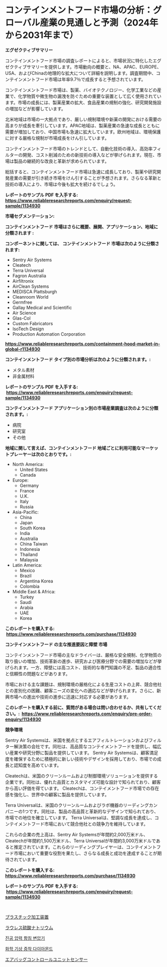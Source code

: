 <p><h1>コンテインメントフード市場の分析：グローバル産業の見通しと予測（2024年から2031年まで）</h1></p><p><strong>エグゼクティブサマリー</strong></p>
<p><p>コンテインメントフード市場の調査レポートによると、市場状況に特化したエグゼクティブサマリーを提供します。市場動向の概要と、NA、APAC、EUROPE、USA、およびChinaの地理的な拡大について詳細を説明します。調査期間中、コンテインメントフード市場は年率9.7％で成長すると予想されています。</p><p>コンテインメントフード市場は、製薬、バイオテクノロジー、化学工業などの産業で、化学物質や微生物の漏洩を防ぐための重要な装置として広く使用されています。市場の成長には、製薬産業の拡大、食品産業の規制の強化、研究開発施設の増加などが影響しています。</p><p>北米地域は市場の一大拠点であり、厳しい規制環境や新薬の開発における需要の高まりが成長を牽引しています。APAC地域は、製薬産業の急速な成長とともに需要が増加しており、中国市場も急速に拡大しています。欧州地域は、環境保護に対する厳格な規制が市場成長をけん引しています。</p><p>コンテインメントフード市場のトレンドとして、自動化技術の導入、高効率フィルターの開発、コスト削減のための新技術の導入などが挙げられます。現在、市場は製品の継続的な改良と革新が求められています。</p><p>総括すると、コンテインメントフード市場は急速に成長しており、製薬や研究開発産業の需要が引き続き市場をけん引することが予想されます。さらなる革新と技術の導入により、市場は今後も拡大を続けるでしょう。</p></p>
<p><strong>レポートのサンプル PDF を入手する: <a href="https://www.reliableresearchreports.com/enquiry/request-sample/1134930">https://www.reliableresearchreports.com/enquiry/request-sample/1134930</a></strong></p>
<p><strong>市場セグメンテーション:</strong></p>
<p><strong> コンテインメントフード 市場はさらに概要、展開、アプリケーション、地域に分類されます :</strong></p>
<p><strong>コンポーネントに関しては、 コンテインメントフード 市場は次のように分類されます: &nbsp;</strong></p>
<p><ul><li>Sentry Air Systems</li><li>Cleatech</li><li>Terra Universal</li><li>Fagron Australia</li><li>Airfiltronix</li><li>AirClean Systems</li><li>MEDISCA Plattsburgh</li><li>Cleanroom World</li><li>Germfree</li><li>Gallay Medical and Scientific</li><li>Air Science</li><li>Glas-Col</li><li>Custom Fabricators</li><li>IsoTech Design</li><li>Production Automation Corporation</li></ul></p>
<p><strong><a href="https://www.reliableresearchreports.com/containment-hood-market-in-global-r1134930">https://www.reliableresearchreports.com/containment-hood-market-in-global-r1134930</a></strong></p>
<p><strong> コンテインメントフード タイプ別の市場分析は次のように分類されます。:</strong></p>
<p><ul><li>メタル素材</li><li>非金属材料</li></ul></p>
<p><strong>レポートのサンプル PDF を入手する: &nbsp;<a href="https://www.reliableresearchreports.com/enquiry/request-sample/1134930">https://www.reliableresearchreports.com/enquiry/request-sample/1134930</a></strong></p>
<p><strong> コンテインメントフード アプリケーション別の市場産業調査は次のように分類されます。:</strong></p>
<p><ul><li>病院</li><li>研究室</li><li>その他</li></ul></p>
<p><strong>地域に関して言えば、コンテインメントフード 地域ごとに利用可能なマーケットプレーヤーは次のとおりです。:</strong></p>
<p><ul>
    <li>
        North America:
        <ul>
            <li>United States</li>
            <li>Canada</li>
        </ul>
    </li>
    <li>
        Europe:
        <ul>
            <li>Germany</li>
            <li>France</li>
            <li>U.K.</li>
            <li>Italy</li>
            <li>Russia</li>
        </ul>
    </li>
    <li>
        Asia-Pacific:
        <ul>
            <li>China</li>
            <li>Japan</li>
            <li>South Korea</li>
            <li>India</li>
            <li>Australia</li>
            <li>China Taiwan</li>
            <li>Indonesia</li>
            <li>Thailand</li>
            <li>Malaysia</li>
        </ul>
    </li>
    <li>
        Latin America:
        <ul>
            <li>Mexico</li>
            <li>Brazil</li>
            <li>Argentina Korea</li>
            <li>Colombia</li>
        </ul>
    </li>
    <li>
        Middle East & Africa:
        <ul>
            <li>Turkey</li>
            <li>Saudi</li>
            <li>Arabia</li>
            <li>UAE</li>
            <li>Korea</li>
        </ul>
    </li>
    </ul></p>
<p><strong>このレポートを購入する: &nbsp;<a href="https://www.reliableresearchreports.com/purchase/1134930">https://www.reliableresearchreports.com/purchase/1134930</a></strong></p>
<p><strong>コンテインメントフード の主な推進要因と障壁 市場</strong></p>
<p><p>コンテインメントフード市場の主なドライバーは、厳格な安全規制、化学物質の取り扱いの増加、技術革新の進歩、研究および医療分野での需要の増加などが挙げられます。一方、障壁には高コスト、技術的な専門知識の不足、製品の適合性と信頼性の問題などがあります。</p><p>市場における主な課題は、規制環境の厳格化による生産コストの上昇、競合他社との差別化の困難、顧客ニーズの変化への適応などが挙げられます。さらに、新興市場への進出や技術の進歩に迅速に対応する必要があります。</p></p>
<p><strong>このレポートを購入する前に、質問がある場合は問い合わせるか、共有してください。:&nbsp; <a href="https://www.reliableresearchreports.com/enquiry/pre-order-enquiry/1134930">https://www.reliableresearchreports.com/enquiry/pre-order-enquiry/1134930</a></strong></p>
<p><strong>競争環境</strong></p>
<p><p>Sentry Air Systemsは、米国を拠点とするエアフィルトレーションおよびフィルター解決策の会社です。同社は、高品質なコンテイメントフードを提供し、幅広い産業や研究分野に製品を提供しています。 Sentry Air Systemsは、顧客満足度を確保するために積極的に新しい技術やデザインを採用しており、市場での成長と認知度を高めています。</p><p>Cleatechは、米国のクリーンルームおよび制御環境ソリューションを提供する企業です。同社は、優れた品質とカスタマイズ可能な設計で知られており、顧客から高い評価を得ています。 Cleatechは、コンテイメントフード市場での存在感を強化し、世界中の顧客に製品を提供しています。</p><p>Terra Universalは、米国のクリーンルームおよびラボ機器のリーディングカンパニーの1つです。同社は、製品の高品質と革新的なデザインで知られており、市場での地位を確立しています。 Terra Universalは、堅調な成長を達成し、コンテイメントフード市場において競合他社との競争力を維持しています。</p><p>これらの企業の売上高は、Sentry Air Systemsが年間約2,000万米ドル、Cleatechが年間約1,500万米ドル、Terra Universalが年間約3,000万米ドルであると推定されています。これらのリーディングプレイヤーは、コンテイメントフード市場において重要な役割を果たし、さらなる成長と成功を達成することが期待されています。</p></p>
<p><strong>このレポートを購入する: &nbsp; <a href="https://www.reliableresearchreports.com/purchase/1134930">https://www.reliableresearchreports.com/purchase/1134930</a></strong></p>
<p><strong>レポートのサンプル PDF を入手する: &nbsp;<a href="https://www.reliableresearchreports.com/enquiry/request-sample/1134930">https://www.reliableresearchreports.com/enquiry/request-sample/1134930</a></strong><strong></strong></p>
<p>&nbsp;</p>
<p><p><a href="https://medium.com/@pollynsatcherayted345/%E3%83%97%E3%83%A9%E3%82%B9%E3%83%81%E3%83%83%E3%82%AF%E5%8A%A0%E5%B7%A5%E8%A8%AD%E5%82%99%E5%B8%82%E5%A0%B4%E8%A6%8F%E6%A8%A1-cagr-%E3%83%88%E3%83%AC%E3%83%B3%E3%83%892024%E5%B9%B4%E3%81%8B%E3%82%892030%E5%B9%B4-d8d911cf5562">プラスチック加工装置</a></p><p><a href="https://github.com/CloydAbbott2023/Market-Research-Report-List-1/blob/main/488560426086.md">ラウレス硫酸ナトリウム</a></p><p><a href="https://medium.com/@bobbyreitenberg879562023/%EC%A7%84%EA%B3%B5%EC%95%95%EB%A0%A5-%EC%B1%84%EC%9B%8C%EC%A7%80%EB%8A%94-%ED%8A%B8%EB%9E%9C%EC%8A%A4%ED%8F%AC%EB%A8%B8-%EC%8B%9C%EC%9E%A5-%EC%8B%9C%EC%9E%A5-cagr-%EC%8B%9C%EC%9E%A5-%ED%8A%B8%EB%A0%8C%EB%93%9C-%EB%B0%8F-%EC%84%B1%EC%9E%A5-%EC%A0%84%EB%9E%B5%EC%97%90-%EB%8C%80%ED%95%9C-%ED%86%B5%EC%B0%B0%EB%A0%A5-a036960f71df">진공 압력 함침 변압기</a></p><p><a href="https://medium.com/@cordiehyatt1/%ED%99%94%ED%95%99-%EA%B8%B0%EC%83%81-%EC%A6%9D%EC%B0%A9-%EB%8B%A4%EC%9D%B4%EC%95%84%EB%AA%AC%EB%93%9C-%EC%8B%9C%EC%9E%A5%EC%9D%98-%EB%A9%94%ED%8A%B8%EB%A6%AD-%ED%95%B4%EB%8F%85-%EC%8B%9C%EC%9E%A5-%EC%A0%90%EC%9C%A0%EC%9C%A8-%ED%8A%B8%EB%A0%8C%EB%93%9C-%EB%B0%8F-%EC%84%B1%EC%9E%A5-%ED%8C%A8%ED%84%B4-0ef51742438f">화학 기상 증착 다이아몬드</a></p><p><a href="https://medium.com/@logaolloway76845/%E3%82%A8%E3%82%A2%E3%83%90%E3%83%83%E3%82%B0%E5%88%B6%E5%BE%A1%E3%83%A6%E3%83%8B%E3%83%83%E3%83%88%E3%82%BB%E3%83%B3%E3%82%B5%E3%83%BC%E5%B8%82%E5%A0%B4%E5%88%86%E6%9E%90%E3%81%A82024%E5%B9%B4%E3%81%8B%E3%82%892031%E5%B9%B4%E3%81%BE%E3%81%A7%E3%81%AE%E6%9C%9F%E9%96%93%E3%81%AE%E3%82%B5%E3%82%A4%E3%82%BA%E4%BA%88%E6%B8%AC-c64a7da26860">エアバッグコントロールユニットセンサー</a></p></p>